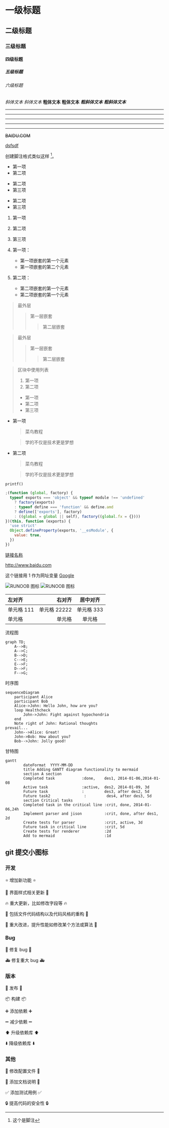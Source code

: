 # 一级标题

## 二级标题

### 三级标题

#### 四级标题

##### 五级标题

###### 六级标题

_斜体文本_
_斜体文本_
**粗体文本**
**粗体文本**
**_粗斜体文本_**
**_粗斜体文本_**

---

---

---

---

---

~~BAIDU.COM~~

<u>dsfsdf</u>

创建脚注格式类似这样 [^tt]。

[^tt]: 这个是脚注

- 第一项
- 第二项

* 第二项
* 第三项

- 第二项
- 第三项

1. 第一项
2. 第二项
3. 第三项

4. 第一项：
   - 第一项嵌套的第一个元素
   - 第一项嵌套的第二个元素
5. 第二项：
   - 第二项嵌套的第一个元素
   - 第二项嵌套的第一个元素

> 最外层
>
> > 第一层嵌套
> >
> > > 第二层嵌套

> 最外层
>
> > 第一层嵌套
> >
> > > 第二层嵌套

> 区块中使用列表
>
> 1. 第一项
> 2. 第二项
>
> - 第一项
> - 第二项
> - 第三项

- 第一项

  > 菜鸟教程

  > 学的不仅是技术更是梦想

- 第二项

  > 菜鸟教程

  > 学的不仅是技术更是梦想

`printf()`

```javascript
;(function (global, factory) {
  typeof exports === 'object' && typeof module !== 'undefined'
    ? factory(exports)
    : typeof define === 'function' && define.amd
    ? define(['exports'], factory)
    : ((global = global || self), factory((global.fx = {})))
})(this, function (exports) {
  'use strict'
  Object.defineProperty(exports, '__esModule', {
    value: true,
  })
})
```

[链接名称](http://www.baidu.com)

<http://www.baidu.com>

这个链接用 1 作为网址变量 [Google][1]

![RUNOOB 图标](http://static.runoob.com/images/runoob-logo.png 'RUNOOB')
![RUNOOB 图标][tu]

| 左对齐     |       右对齐 |  居中对齐  |
| :--------- | -----------: | :--------: |
| 单元格 111 | 单元格 22222 | 单元格 333 |
| 单元格     |       单元格 |   单元格   |

流程图

```graph
graph TD;
    A-->B;
    A-->C;
    B-->D;
    C-->E;
    E-->F;
    D-->F;
    F-->G;
```

时序图

```graph
sequenceDiagram
    participant Alice
    participant Bob
    Alice->John: Hello John, how are you?
    loop Healthcheck
        John->John: Fight against hypochondria
    end
    Note right of John: Rational thoughts
prevail...
    John-->Alice: Great!
    John->Bob: How about you?
    Bob-->John: Jolly good!
```

甘特图

```graph
gantt
        dateFormat  YYYY-MM-DD
        title Adding GANTT diagram functionality to mermaid
        section A section
        Completed task            :done,    des1, 2014-01-06,2014-01-08
        Active task               :active,  des2, 2014-01-09, 3d
        Future task               :         des3, after des2, 5d
        Future task2               :         des4, after des3, 5d
        section Critical tasks
        Completed task in the critical line :crit, done, 2014-01-06,24h
        Implement parser and jison          :crit, done, after des1, 2d
        Create tests for parser             :crit, active, 3d
        Future task in critical line        :crit, 5d
        Create tests for renderer           :2d
        Add to mermaid                      :1d
```

[1]: http://www.google.com/
[tu]: http://static.runoob.com/images/runoob-logo.png

## git 提交小图标

### 开发

⭐️ 增加新功能 :star:

🎨 界面样式相关更新 :art:

🔥 重大更新，比如修改字段等 :fire:

👕 包括文件代码结构以及代码风格的重构 :shirt:

🚀 重大改进，提升性能如修改某个方法或算法 :rocket:

### Bug

🐛 修复 bug :bug:

🚑 修复重大 bug :ambulance:

### 版本

🎉 发布 :tada:

📦 构建 :package:

➕ 添加依赖 :heavy_plus_sign:

➖ 减少依赖 :heavy_minus_sign:

⬆️ 升级依赖库 :arrow_up:

⬇️ 降级依赖库 :arrow_down:

### 其他

🔧 修改配置文件 :wrench:

📝 添加文档说明 :memo:

✅ 添加测试用例 :white_check_mark:

🔒 提高代码的安全性 :lock:
